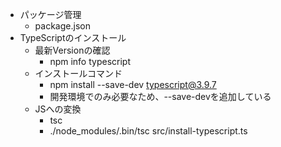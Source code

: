- パッケージ管理
  - package.json
- TypeScriptのインストール
  - 最新Versionの確認
    - npm info typescript
  - インストールコマンド
    - npm install --save-dev typescript@3.9.7
    - 開発環境でのみ必要なため、--save-devを追加している
  - JSへの変換
    - tsc
    - ./node_modules/.bin/tsc src/install-typescript.ts 
